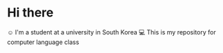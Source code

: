 # Hi there
:relaxed: I'm a student at a university in South Korea
:computer: This is my repository for computer language class
